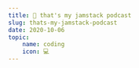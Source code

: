 ```yaml
---
title: 🍓 that's my jamstack podcast
slug: thats-my-jamstack-podcast
date: 2020-10-06
topic:
    name: coding
    icon: 💻
---
```


[episode]: https://thatsmyjamstack.com/posts/brad-garropy
[podcast]: https://thatsmyjamstack.com
[twitter]: https://twitter.com/brob
